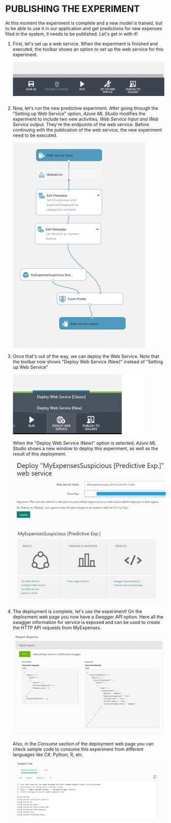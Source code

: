 <page title="Publishing the experiment"/>

PUBLISHING THE EXPERIMENT
====

At this moment the experiment is complete and a new model is trained, but to be able to use it in our application and get predictions for new expenses filed in the system, it needs to be published. Let's get in with it!

1. First, let's set up a web service. When the experiment is finished and executed, the toolbar shows an option to set up the web service for this experiment.

    ![Deployment](img/image14.png)

2. Now, let's run the new predictive experiment. After going through the "Setting up Web Service" option, *Azure ML Studio* modifies the experiment to include two new activities, *Web Service Input and Web Service output*. They're the endpoints of the web service. Before continuing with the publication of the web service, the new experiment need to be executed.

    ![Deployment](img/image15.png)

3. Once that's out of the way, we can deploy the Web Service. Note that the toolbar now shows "Deploy Web Service (New)" instead of "Setting up Web Service"

    ![Deployment](img/image16.png)

    When the "Deploy Web Service (New)" option is selected, *Azure ML Studio* shows a new window to deploy this experiment, as well as the result of this deployment.

    ![Deployment](img/image17.png)

    ![Deployment](img/image18.png)

4. The deployment is complete, let's use the experiment! On the deployment web page you now have a *Swagger API* option. Here all the swagger information for service is exposed and can be used to create the HTTP API requests from MyExpenses.

    ![ML canvas](img/image19.png)

    Also, in the *Consume* section of the deployment web page you can check sample code to consume this experiment from different languages like C#, Python, R, etc.

    ![Deployment](img/image20.png)
